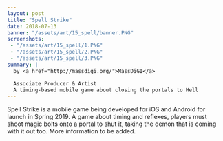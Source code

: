 ```yaml
---
layout: post
title: "Spell Strike"
date: 2018-07-13
banner: "/assets/art/15_spell/banner.PNG"
screenshots:
 - "/assets/art/15_spell/1.PNG"
 - "/assets/art/15_spell/2.PNG"
 - "/assets/art/15_spell/3.PNG"
summary: |
  by <a href="http://massdigi.org/">MassDiGI</a>

  Associate Producer & Artist
  A timing-based mobile game about closing the portals to Hell
---
```


Spell Strike is a mobile game being developed for iOS and Android for launch in Spring 2019.  A game about timing and reflexes, players must shoot magic bolts onto a portal to shut it, taking the demon that is coming with it out too. More information to be added.

